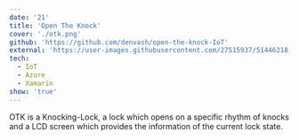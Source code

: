 ```yaml
---
date: '21'
title: 'Open The Knock'
cover: './otk.png'
github: 'https://github.com/denvash/open-the-knock-IoT'
external: 'https://user-images.githubusercontent.com/27515937/51446218-a74ff800-1d17-11e9-8522-e07eff4380a4.png'
tech:
  - IoT
  - Azure
  - Xamarin
show: 'true'
---
```


OTK is a Knocking-Lock, a lock which opens on a specific rhythm of knocks and a LCD screen
which provides the information of the current lock state.
